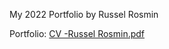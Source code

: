 My 2022 Portfolio by Russel Rosmin

Portfolio: [CV -Russel Rosmin.pdf](https://github.com/russel0907/russelrosmin/files/9421227/CV.-Russel.Rosmin.pdf)
